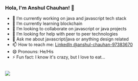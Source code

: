 ### Hola, I'm Anshul Chauhan! 👋

- 🔭 I’m currently working on java and javascript tech stack 
- 🌱 I’m currently learning blockchain
- 👯 I’m looking to collaborate on javascript or java projects
- 🤔 I’m looking for help with peer to peer technologies
- 💬 Ask me about javascript/java or anything design related
- 📫 How to reach me: [LinkedIn @anshul-chauhan-97383670](https://www.linkedin.com/in/anshul-chauhan-97383670/)
- 😄 Pronouns: He/His
- ⚡ Fun fact: I know it's crazy, but I love to eat…

<br/>

<img src = "https://github-readme-stats.vercel.app/api?username=engranshul&&show_icons=true&title_color=ffffff&icon_color=bb2acf&text_color=daf7dc&bg_color=151515">

